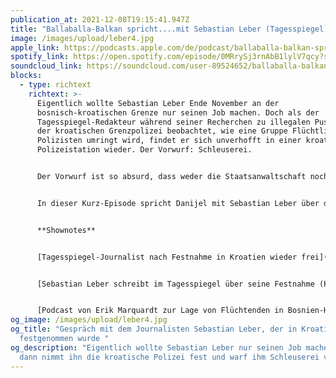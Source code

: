 ```yaml
---
publication_at: 2021-12-08T19:15:41.947Z
title: "Ballaballa-Balkan spricht....mit Sebastian Leber (Tagesspiegel) "
image: /images/upload/leber4.jpg
apple_link: https://podcasts.apple.com/de/podcast/ballaballa-balkan-spricht-mit-sebastian-leber-tagesspiegel/id1170436903?i=1000544350216
spotify_link: https://open.spotify.com/episode/0MRrySj3rnAbB1lylV7qcy?si=ad9b62c15359442a
soundcloud_link: https://soundcloud.com/user-89524652/ballaballa-balkan-sprichtmit-sebastian-leber-tagesspiegel
blocks:
  - type: richtext
    richtext: >-
      Eigentlich wollte Sebastian Leber Ende November an der
      bosnisch-kroatischen Grenze nur seinen Job machen. Doch als der
      Tagesspiegel-Redakteur während seiner Recherchen zu illegalen Push-Backs
      der kroatischen Grenzpolizei beobachtet, wie eine Gruppe Flüchtlinge von
      Polizisten umringt wird, findet er sich unverhofft in einer kroatischen
      Polizeistation wieder. Der Vorwurf: Schleuserei.


      Der Vorwurf ist so absurd, dass weder die Staatsanwaltschaft noch ein örtliches Gericht ihn mittragen wollen. Sebastian ist wieder zurück in Berlin. Doch die Geschichte ist damit noch nicht am Ende. Zumal sie bezeichnend ist für den Umgang kroatischer Behörden mit kritischen Recherchen zu ihrem Umgang mit Geflüchteten an der EU-Außengrenze.


      In dieser Kurz-Episode spricht Danijel mit Sebastian Leber über das Erlebte, seine Recherchen und über die Hintergründe der Push-Backs.


      **Shownotes** 


      [Tagesspiegel-Journalist nach Festnahme in Kroatien wieder frei](https://www.tagesspiegel.de/politik/in-eigener-sache-tagesspiegel-journalist-nach-festnahme-in-kroatien-wieder-frei/27820396.html)


      [Sebastian Leber schreibt im Tagesspiegel über seine Festnahme (Paywall) ](https://plus.tagesspiegel.de/gesellschaft/wie-an-der-eu-aussengrenze-die-pressefreiheit-missachtet-wird-312349.html)


      [Podcast von Erik Marquardt zur Lage von Flüchtenden in Bosnien-Herzegowina - Mit Krsto ](https://erik-marquardt.eu/podcasts/dickes-brett-13-lage-der-fluechtenden-in-bosnien-herzegowina-mit-krsto-lazarevic/)
og_image: /images/upload/leber4.jpg
og_title: "Gespräch mit dem Journalisten Sebastian Leber, der in Kroatien
  festgenommen wurde "
og_description: "Eigentlich wollte Sebastian Leber nur seinen Job machen, doch
  dann nimmt ihn die kroatische Polizei fest und warf ihm Schleuserei vor. "
---
```

